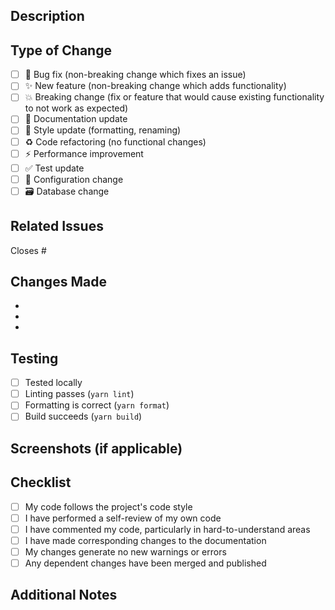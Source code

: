 ## Description

<!-- Provide a brief description of the changes in this PR -->

## Type of Change

<!-- Please check the relevant option(s) -->

- [ ] 🐛 Bug fix (non-breaking change which fixes an issue)
- [ ] ✨ New feature (non-breaking change which adds functionality)
- [ ] 💥 Breaking change (fix or feature that would cause existing functionality to not work as expected)
- [ ] 📝 Documentation update
- [ ] 🎨 Style update (formatting, renaming)
- [ ] ♻️ Code refactoring (no functional changes)
- [ ] ⚡ Performance improvement
- [ ] ✅ Test update
- [ ] 🔧 Configuration change
- [ ] 🗃️ Database change

## Related Issues

<!-- Link any related issues here using #issue_number -->

Closes #

## Changes Made

<!-- List the specific changes made in this PR -->

-
-
-

## Testing

<!-- Describe the testing you've done -->

- [ ] Tested locally
- [ ] Linting passes (`yarn lint`)
- [ ] Formatting is correct (`yarn format`)
- [ ] Build succeeds (`yarn build`)

## Screenshots (if applicable)

<!-- Add screenshots to help explain your changes -->

## Checklist

- [ ] My code follows the project's code style
- [ ] I have performed a self-review of my own code
- [ ] I have commented my code, particularly in hard-to-understand areas
- [ ] I have made corresponding changes to the documentation
- [ ] My changes generate no new warnings or errors
- [ ] Any dependent changes have been merged and published

## Additional Notes

<!-- Add any additional notes or context about the PR here -->

